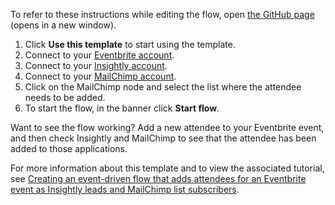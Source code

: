 To refer to these instructions while editing the flow, open [the GitHub page](https://github.com/ot4i/app-connect-templates/blob/main/resources/markdown/Add%20Eventbrite%20attendees%20to%20Insightly%20and%20MailChimp_instructions.md) (opens in a new window).

1. Click **Use this template** to start using the template.
1. Connect to your [Eventbrite account](https://ibm.biz/aaseventbrite).
1. Connect to your [Insightly account](https://ibm.biz/aasinsightly).
1. Connect to your [MailChimp account](https://ibm.biz/aasmailchimp).
1. Click on the MailChimp node and select the list where the attendee needs to be added.
1. To start the flow, in the banner click **Start flow**.

Want to see the flow working? Add a new attendee to your Eventbrite event, and then check Insightly and MailChimp to see that the attendee has been added to those applications.

For more information about this template and to view the associated tutorial, see [Creating an event-driven flow that adds attendees for an Eventbrite event as Insightly leads and MailChimp list subscribers](https://developer.ibm.com/integration/docs/app-connect/tutorials-for-ibm-app-connect/creating-event-driven-flow-adds-attendees-eventbrite-event-insightly-leads-mailchimp-list-subscribers/).
